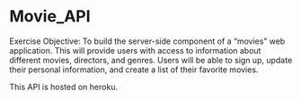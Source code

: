 # Movie_API

Exercise Objective: To build the server-side component of a “movies” web
application. This will provide users with access to information about
different movies, directors, and genres. Users will be able to sign
up, update their personal information, and create a list of their favorite
movies.

This API is hosted on heroku.

